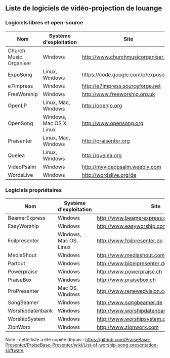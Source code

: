 ## Liste de logiciels de vidéo-projection de louange

### Logiciels libres et open-source

| Nom | Système d'exploitation | Site | Licence | Dépôt si différent |
|-----|------------------------|------|---------|--------------------|
| Church Music Organiser | Windows | http://www.churchmusicorganiser.com | ? | ? |
| ExpoSong | Linux, Windows | https://code.google.com/p/exposong | ? | ? |
| e7impress | Windows | http://e7impress.sourceforge.net | ? | ? |
| FreeWorship |	Windows | http://www.freeworship.org.uk | ? | ? |
| OpenLP | Linux, Mac, Windows | http://openlp.org | ? | ? |
| OpenSong | Windows, Mac OS X, Linux | http://www.opensong.org | ? | ? |
| Praisenter | Linux, Mac, Windows | http://praisenter.org | ? | ? |
| Quelea | Linux, Windows | http://quelea.org | ? | ? |
| VideoPsalm | Windows | http://myvideopsalm.weebly.com | ? | ? |
| WordsLive | Windows | http://wordslive.org/de | ? | ? |

### Logiciels propriétaires

| Nom | Système d'exploitation | Site |
|-----|------------------------|------|
| BeamerExpress | Windows | http://www.beamerexpress.de |
| EasyWorship | Windows | http://www.easyworship.com |
| Foilpresenter | Windows, Mac OS, Linux | http://www.foilpresenter.de |
| MediaShout  | Windows | http://www.mediashout.com |
| Partout | Windows | http://www.bibelpresenter.de |
| Powerpraise | Windows | http://www.powerpraise.ch |
| PraiseBox  | Windows | http://www.praisebox.ch |
| ProPresenter | Mac OS, Windows | http://www.renewedvision.com/propresenter.php |
| SongBeamer | Windows | http://www.songbeamer.de |
| Worshipdatenbank | Windows | http://www.worshipdatenbank.de |
| WorshipSystem  | Windows | http://www.worshipsystem.com |
| ZionWorx | Windows | http://www.zionworx.com |

Note : cette liste a été copiée depuis : https://github.com/PraiseBase-Presenter/PraiseBase-Presenter/wiki/List-of-worship-song-presentation-software
